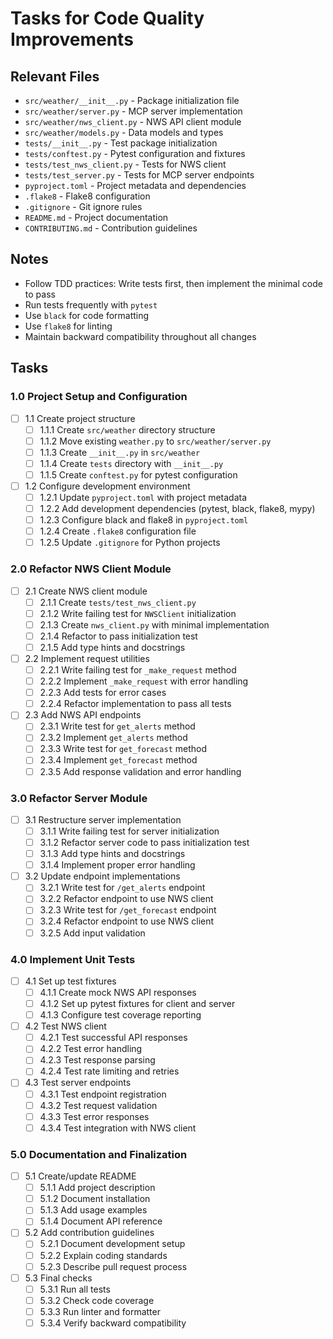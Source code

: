 # Tasks for Code Quality Improvements

## Relevant Files

- `src/weather/__init__.py` - Package initialization file
- `src/weather/server.py` - MCP server implementation
- `src/weather/nws_client.py` - NWS API client module
- `src/weather/models.py` - Data models and types
- `tests/__init__.py` - Test package initialization
- `tests/conftest.py` - Pytest configuration and fixtures
- `tests/test_nws_client.py` - Tests for NWS client
- `tests/test_server.py` - Tests for MCP server endpoints
- `pyproject.toml` - Project metadata and dependencies
- `.flake8` - Flake8 configuration
- `.gitignore` - Git ignore rules
- `README.md` - Project documentation
- `CONTRIBUTING.md` - Contribution guidelines

## Notes

- Follow TDD practices: Write tests first, then implement the minimal code to pass
- Run tests frequently with `pytest`
- Use `black` for code formatting
- Use `flake8` for linting
- Maintain backward compatibility throughout all changes

## Tasks

### 1.0 Project Setup and Configuration

- [ ] 1.1 Create project structure
  - [ ] 1.1.1 Create `src/weather` directory structure
  - [ ] 1.1.2 Move existing `weather.py` to `src/weather/server.py`
  - [ ] 1.1.3 Create `__init__.py` in `src/weather`
  - [ ] 1.1.4 Create `tests` directory with `__init__.py`
  - [ ] 1.1.5 Create `conftest.py` for pytest configuration

- [ ] 1.2 Configure development environment
  - [ ] 1.2.1 Update `pyproject.toml` with project metadata
  - [ ] 1.2.2 Add development dependencies (pytest, black, flake8, mypy)
  - [ ] 1.2.3 Configure black and flake8 in `pyproject.toml`
  - [ ] 1.2.4 Create `.flake8` configuration file
  - [ ] 1.2.5 Update `.gitignore` for Python projects

### 2.0 Refactor NWS Client Module

- [ ] 2.1 Create NWS client module
  - [ ] 2.1.1 Create `tests/test_nws_client.py`
  - [ ] 2.1.2 Write failing test for `NWSClient` initialization
  - [ ] 2.1.3 Create `nws_client.py` with minimal implementation
  - [ ] 2.1.4 Refactor to pass initialization test
  - [ ] 2.1.5 Add type hints and docstrings

- [ ] 2.2 Implement request utilities
  - [ ] 2.2.1 Write failing test for `_make_request` method
  - [ ] 2.2.2 Implement `_make_request` with error handling
  - [ ] 2.2.3 Add tests for error cases
  - [ ] 2.2.4 Refactor implementation to pass all tests

- [ ] 2.3 Add NWS API endpoints
  - [ ] 2.3.1 Write test for `get_alerts` method
  - [ ] 2.3.2 Implement `get_alerts` method
  - [ ] 2.3.3 Write test for `get_forecast` method
  - [ ] 2.3.4 Implement `get_forecast` method
  - [ ] 2.3.5 Add response validation and error handling

### 3.0 Refactor Server Module

- [ ] 3.1 Restructure server implementation
  - [ ] 3.1.1 Write failing test for server initialization
  - [ ] 3.1.2 Refactor server code to pass initialization test
  - [ ] 3.1.3 Add type hints and docstrings
  - [ ] 3.1.4 Implement proper error handling

- [ ] 3.2 Update endpoint implementations
  - [ ] 3.2.1 Write test for `/get_alerts` endpoint
  - [ ] 3.2.2 Refactor endpoint to use NWS client
  - [ ] 3.2.3 Write test for `/get_forecast` endpoint
  - [ ] 3.2.4 Refactor endpoint to use NWS client
  - [ ] 3.2.5 Add input validation

### 4.0 Implement Unit Tests

- [ ] 4.1 Set up test fixtures
  - [ ] 4.1.1 Create mock NWS API responses
  - [ ] 4.1.2 Set up pytest fixtures for client and server
  - [ ] 4.1.3 Configure test coverage reporting

- [ ] 4.2 Test NWS client
  - [ ] 4.2.1 Test successful API responses
  - [ ] 4.2.2 Test error handling
  - [ ] 4.2.3 Test response parsing
  - [ ] 4.2.4 Test rate limiting and retries

- [ ] 4.3 Test server endpoints
  - [ ] 4.3.1 Test endpoint registration
  - [ ] 4.3.2 Test request validation
  - [ ] 4.3.3 Test error responses
  - [ ] 4.3.4 Test integration with NWS client

### 5.0 Documentation and Finalization

- [ ] 5.1 Create/update README
  - [ ] 5.1.1 Add project description
  - [ ] 5.1.2 Document installation
  - [ ] 5.1.3 Add usage examples
  - [ ] 5.1.4 Document API reference

- [ ] 5.2 Add contribution guidelines
  - [ ] 5.2.1 Document development setup
  - [ ] 5.2.2 Explain coding standards
  - [ ] 5.2.3 Describe pull request process

- [ ] 5.3 Final checks
  - [ ] 5.3.1 Run all tests
  - [ ] 5.3.2 Check code coverage
  - [ ] 5.3.3 Run linter and formatter
  - [ ] 5.3.4 Verify backward compatibility
